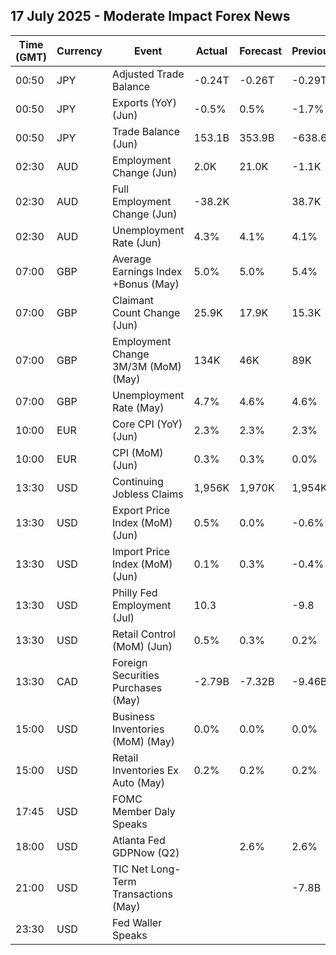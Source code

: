 ## 17 July 2025 - Moderate Impact Forex News

| Time (GMT) | Currency | Event | Actual | Forecast | Previous |
|------|----------|-------|--------|----------|----------|
| 00:50 | JPY | Adjusted Trade Balance | -0.24T | -0.26T | -0.29T |
| 00:50 | JPY | Exports (YoY) (Jun) | -0.5% | 0.5% | -1.7% |
| 00:50 | JPY | Trade Balance (Jun) | 153.1B | 353.9B | -638.6B |
| 02:30 | AUD | Employment Change (Jun) | 2.0K | 21.0K | -1.1K |
| 02:30 | AUD | Full Employment Change (Jun) | -38.2K |  | 38.7K |
| 02:30 | AUD | Unemployment Rate (Jun) | 4.3% | 4.1% | 4.1% |
| 07:00 | GBP | Average Earnings Index +Bonus (May) | 5.0% | 5.0% | 5.4% |
| 07:00 | GBP | Claimant Count Change (Jun) | 25.9K | 17.9K | 15.3K |
| 07:00 | GBP | Employment Change 3M/3M (MoM) (May) | 134K | 46K | 89K |
| 07:00 | GBP | Unemployment Rate (May) | 4.7% | 4.6% | 4.6% |
| 10:00 | EUR | Core CPI (YoY) (Jun) | 2.3% | 2.3% | 2.3% |
| 10:00 | EUR | CPI (MoM) (Jun) | 0.3% | 0.3% | 0.0% |
| 13:30 | USD | Continuing Jobless Claims | 1,956K | 1,970K | 1,954K |
| 13:30 | USD | Export Price Index (MoM) (Jun) | 0.5% | 0.0% | -0.6% |
| 13:30 | USD | Import Price Index (MoM) (Jun) | 0.1% | 0.3% | -0.4% |
| 13:30 | USD | Philly Fed Employment (Jul) | 10.3 |  | -9.8 |
| 13:30 | USD | Retail Control (MoM) (Jun) | 0.5% | 0.3% | 0.2% |
| 13:30 | CAD | Foreign Securities Purchases (May) | -2.79B | -7.32B | -9.46B |
| 15:00 | USD | Business Inventories (MoM) (May) | 0.0% | 0.0% | 0.0% |
| 15:00 | USD | Retail Inventories Ex Auto (May) | 0.2% | 0.2% | 0.2% |
| 17:45 | USD | FOMC Member Daly Speaks |  |  |  |
| 18:00 | USD | Atlanta Fed GDPNow (Q2) |  | 2.6% | 2.6% |
| 21:00 | USD | TIC Net Long-Term Transactions (May) |  |  | -7.8B |
| 23:30 | USD | Fed Waller Speaks |  |  |  |
